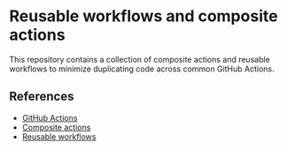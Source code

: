 # Reusable workflows and composite actions 

This repository contains a collection of composite actions and reusable workflows to minimize duplicating code across common GitHub Actions.


## References

- [GitHub Actions](https://docs.github.com/en/actions/learn-github-actions)
- [Composite actions](https://docs.github.com/en/actions/creating-actions/creating-a-composite-action)
- [Reusable workflows](https://docs.github.com/en/actions/learn-github-actions/reusing-workflows)
